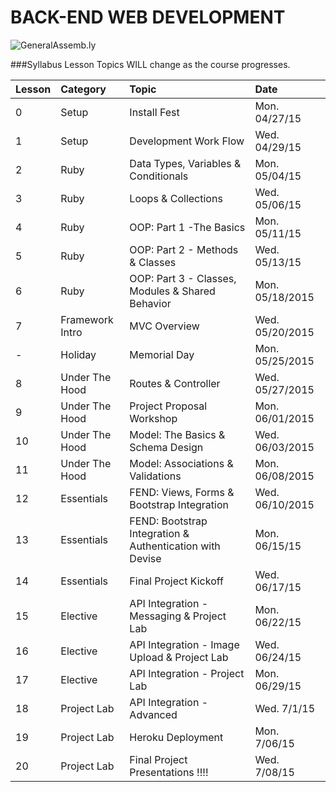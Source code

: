 BACK-END WEB DEVELOPMENT
============================

![GeneralAssemb.ly](https://github.com/generalassembly/ga-ruby-on-rails-for-devs/raw/master/images/ga.png "GeneralAssemb.ly")


###Syllabus
Lesson Topics WILL change as the course progresses.

| Lesson  | Category| Topic| Date|
| ------------- |:--------------------------------------------------|:-------------------------------|:-------------------|
| 0 | Setup |Install Fest | Mon. 04/27/15|
| 1 | Setup | Development Work Flow | Wed. 04/29/15|
| 2 | Ruby | Data Types, Variables & Conditionals | Mon. 05/04/15 |
| 3 | Ruby | Loops & Collections | Wed. 05/06/15 |
| 4 | Ruby | OOP: Part 1 -The Basics | Mon. 05/11/15|
| 5 | Ruby | OOP: Part 2 - Methods & Classes | Wed. 05/13/15 |
| 6 | Ruby| OOP: Part 3 - Classes, Modules & Shared Behavior | Mon. 05/18/2015|
| 7 | Framework Intro | MVC Overview| Wed. 05/20/2015|
| - | Holiday | Memorial Day | Mon. 05/25/2015
| 8 | Under The Hood| Routes & Controller | Wed. 05/27/2015|
| 9 | Under The Hood | Project Proposal Workshop| Mon. 06/01/2015 |
| 10 | Under The Hood| Model: The Basics & Schema Design| Wed. 06/03/2015 |
| 11 | Under The Hood| Model: Associations & Validations | Mon. 06/08/2015 |
| 12 | Essentials| FEND: Views, Forms & Bootstrap Integration| Wed. 06/10/2015|
| 13 | Essentials| FEND: Bootstrap Integration & Authentication with Devise | Mon. 06/15/15|
| 14 | Essentials| Final Project Kickoff  |  Wed. 06/17/15|
| 15 | Elective| API Integration - Messaging & Project Lab | Mon. 06/22/15|
| 16 | Elective| API Integration - Image Upload & Project Lab| Wed. 06/24/15|
| 17 | Elective| API Integration - Project Lab | Mon. 06/29/15|
| 18 |Project Lab | API Integration - Advanced | Wed. 7/1/15|
| 19 | Project Lab | Heroku Deployment | Mon. 7/06/15|
| 20 | Project Lab | Final Project Presentations !!!!| Wed. 7/08/15|
